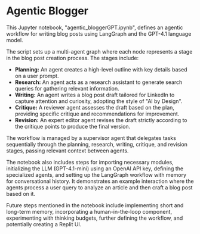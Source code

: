 # Agentic Blogger

This Jupyter notebook, "agentic_bloggerGPT.ipynb", defines an agentic workflow for writing blog posts using LangGraph and the GPT-4.1 language model.

The script sets up a multi-agent graph where each node represents a stage in the blog post creation process. The stages include:

* **Planning:** An agent creates a high-level outline with key details based on a user prompt.
* **Research:** An agent acts as a research assistant to generate search queries for gathering relevant information.
* **Writing:** An agent writes a blog post draft tailored for LinkedIn to capture attention and curiosity, adopting the style of "AI by Design".
* **Critique:** A reviewer agent assesses the draft based on the plan, providing specific critique and recommendations for improvement.
* **Revision:** An expert editor agent revises the draft strictly according to the critique points to produce the final version.

The workflow is managed by a supervisor agent that delegates tasks sequentially through the planning, research, writing, critique, and revision stages, passing relevant context between agents.

The notebook also includes steps for importing necessary modules, initializing the LLM (GPT-4.1-mini) using an OpenAI API key, defining the specialized agents, and setting up the LangGraph workflow with memory for conversational history. It demonstrates an example interaction where the agents process a user query to analyze an article and then craft a blog post based on it.

Future steps mentioned in the notebook include implementing short and long-term memory, incorporating a human-in-the-loop component, experimenting with thinking budgets, further defining the workflow, and potentially creating a Replit UI.
